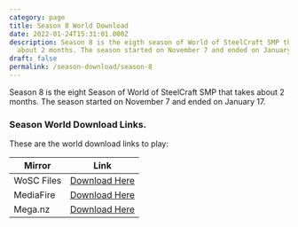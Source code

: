 ```yaml
---
category: page
title: Season 8 World Download
date: 2022-01-24T15:31:01.000Z
description: Season 8 is the eigth season of World of SteelCraft SMP that takes
  about 2 months. The season started on November 7 and ended on January 17.
draft: false
permalink: /season-download/season-8
---
```

Season 8 is the eight Season of World of SteelCraft SMP that takes about 2 months. The season started on November 7 and ended on January 17.

<div class="padding-post">

### Season World Download Links.

These are the world download links to play:

| Mirror     | Link                                          |
| ---------- | --------------------------------------------- |
| WoSC Files | [Download Here](https://wosc.tk/WoSCSMPS8-GD) |
| MediaFire  | [Download Here](https://wosc.tk/WoSCSMPS8-MF) |
| Mega.nz    | [Download Here](https://wosc.tk/WoSCSMPS8-MG) |